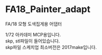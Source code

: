 # FA18_Painter_adapt
FA/18 모형 도색집게용 어댑터

1/72 아카데미 MCP용입니다.  
skp, stl파일이 들어있습니다.  
skp파일 스케치업 최소버전은 2017make입니다.

